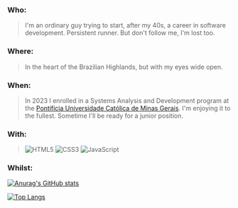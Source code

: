 ### Who:

> I'm an ordinary guy trying to start, after my 40s, a career in software development. Persistent runner. But don't follow me, I'm lost too.

### Where:

> In the heart of the Brazilian Highlands, but with my eyes wide open.

### When:

> In 2023 I enrolled in a Systems Analysis and Development program at the [Pontifícia Universidade Católica de Minas Gerais](https://www.pucminas.br/). I'm enjoying it to the fullest. Sometime I'll be ready for a junior position.

### With:
> ![HTML5](https://img.shields.io/badge/html5-%23E34F26.svg?style=for-the-badge&logo=html5&logoColor=white) ![CSS3](https://img.shields.io/badge/css3-%231572B6.svg?style=for-the-badge&logo=css3&logoColor=white) ![JavaScript](https://img.shields.io/badge/javascript-%23323330.svg?style=for-the-badge&logo=javascript&logoColor=%23F7DF1E)

### Whilst:
[![Anurag's GitHub stats](https://github-readme-stats.vercel.app/api?username=golemos&count_private=true&show_icons=true&theme=github_dark)
](https://github.com/anuraghazra/github-readme-stats)

[![Top Langs](https://github-readme-stats.vercel.app/api/top-langs/?username=golemos&count_private=true&layout=donut&theme=github_dark)](https://github.com/anuraghazra/github-readme-stats)
